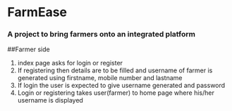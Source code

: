 # FarmEase

### A project to bring farmers onto an integrated platform 

##Farmer side

1. index page asks for login or register
2. If registering then details are to be filled and username of farmer is generated using firstname, mobile number and lastname
3. If login the user is expected to give username generated and password
4. Login or registering takes user(farmer) to home page where his/her username is displayed
